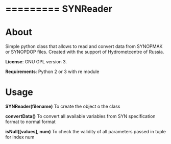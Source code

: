 =========
SYNReader
=========

About
=====

Simple python class that allows to read and convert data from SYNOPMAK or SYNOPDOP files. Created with the support of Hydrometcentre of Russia.

**License**: GNU GPL version 3.

**Requirements**: Python 2 or 3 with re module


Usage
=====

**SYNReader(filename)**
    To create the object o the class

**convertData()**
    To convert all available variables from SYN specification format to normal format

**isNull([values], num)**
    To check the validity of all parameters passed in tuple for index num